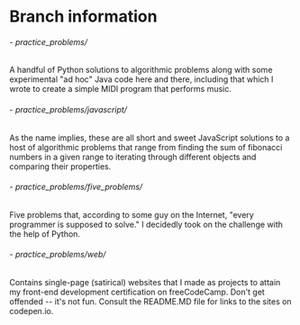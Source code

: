 # Branch information


###### - practice_problems/

A handful of Python solutions to algorithmic problems along with some experimental "ad hoc" Java code here and there, including that which I wrote to create a simple MIDI program that performs music.

###### -  practice_problems/javascript/

As the name implies, these are all short and sweet JavaScript solutions to a host of algorithmic problems that range from finding the sum of fibonacci numbers in a given range to iterating through different objects and comparing their properties.       

###### -  practice_problems/five_problems/

Five problems that, according to some guy on the Internet, "every programmer is supposed to solve." I decidedly took on the challenge with the help of Python.


###### - practice_problems/web/

Contains single-page (satirical) websites that I made as projects to attain my front-end development certification on freeCodeCamp. Don't get offended -- it's not fun. Consult the README.MD file for links to the sites on codepen.io.




